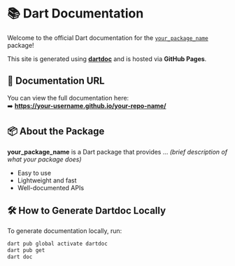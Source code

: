 # 📚 Dart Documentation

Welcome to the official Dart documentation for the [`your_package_name`](https://pub.dev/packages/your_package_name) package!

This site is generated using **[dartdoc](https://dart.dev/tools/dartdoc)** and is hosted via **GitHub Pages**.

## 🔗 Documentation URL

You can view the full documentation here:  
➡️ **https://your-username.github.io/your-repo-name/**

## 📦 About the Package

**your_package_name** is a Dart package that provides ... *(brief description of what your package does)*

- Easy to use
- Lightweight and fast
- Well-documented APIs

## 🛠 How to Generate Dartdoc Locally

To generate documentation locally, run:

```bash
dart pub global activate dartdoc
dart pub get
dart doc

